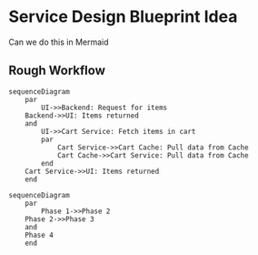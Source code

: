 # Service Design Blueprint Idea
Can we do this in Mermaid


## Rough Workflow

```mermaid
sequenceDiagram
    par 
        UI->>Backend: Request for items
    Backend->>UI: Items returned
    and 
        UI->>Cart Service: Fetch items in cart
        par 
            Cart Service->>Cart Cache: Pull data from Cache
            Cart Cache->>Cart Service: Pull data from Cache
        end
    Cart Service->>UI: Items returned
    end
```


```mermaid
sequenceDiagram
    par 
        Phase 1->>Phase 2
    Phase 2->>Phase 3
    and 
    Phase 4
    end
```
